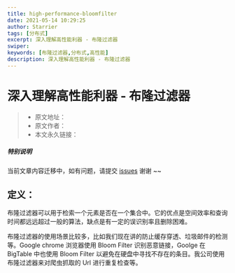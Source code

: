 ```yaml
---
title: high-performance-bloomfilter
date: 2021-05-14 10:29:25
author: Starrier
tags: [分布式]
excerpt: 深入理解高性能利器 - 布隆过滤器
swiper:
keywords: [布隆过滤器,分布式,高性能]
description: 深入理解高性能利器 - 布隆过滤器
---
```


# 深入理解高性能利器 - 布隆过滤器

> * 原文地址：[]()
> * 原文作者：[]()
> * 本文永久链接：[]()

##### **特别说明**

当前文章内容迁移中，如有问题，请提交 [issues](https://github.com/Starrier/starrier.github.io/issues) 谢谢 ~~

## 定义：

布隆过滤器可以用于检索一个元素是否在一个集合中。它的优点是空间效率和查询时间都远远超过一般的算法，缺点是有一定的误识别率且删除困难。

布隆过滤器的使用场景比较多，比如我们现在讲的防止缓存穿透、垃圾邮件的检测等。Google chrome 浏览器使用 Bloom Filter 识别恶意链接，Goolge 在 BigTable 中也使用 Bloom Filter 以避免在硬盘中寻找不存在的条目。我公司使用布隆过滤器来对爬虫抓取的 Url 进行重复检查等。
